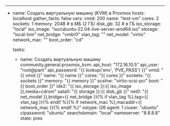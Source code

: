 ---
- name: Создать виртуальную машину (KVM) в Proxmox
  hosts: localhost
  gather_facts: false
  vars:
    vmid: 200
    name: "test-vm"
    cores: 2
    sockets: 1
    memory: 2048           # в МБ (2 ГБ)
    disk_gb: 32            # в ГБ
    iso_storage: "local"
    iso_image: "iso/ubuntu-22.04-live-server-amd64.iso"
    storage: "local-lvm"
    net_bridge: "vmbr0"
    vlan_tag: ""
    net_model: "virtio"
    network_mac: ""
    boot_order: "cd"

  tasks:
    - name: Создать виртуальную машину
      community.general.proxmox_kvm:
        api_host: "172.16.10.5"
        api_user: "root@pam"
        api_password: "{{ lookup('env', 'PVE_PASS') }}"
        vmid: "{{ vmid }}"
        name: "{{ name }}"
        cores: "{{ cores }}"
        sockets: "{{ sockets }}"
        memory: "{{ memory }}"
        scsihw: "virtio-scsi-pci"
        boot: "{{ boot_order }}"
        ide2: "{{ iso_storage }}:{{ iso_image }},media=cdrom"
        sata0: "{{ storage }}:{{ disk_gb }}"
        net0: "{{ net_model }},bridge={{ net_bridge }}{% if vlan_tag %},tag={{ vlan_tag }}{% endif %}{% if network_mac %},macaddr={{ network_mac }}{% endif %}"
        ostype: l26
        agent: 1
        ciuser: "ubuntu"
        cipassword: "ubuntu"
        searchdomain: "local"
        nameserver: "8.8.8.8"
        state: pres
